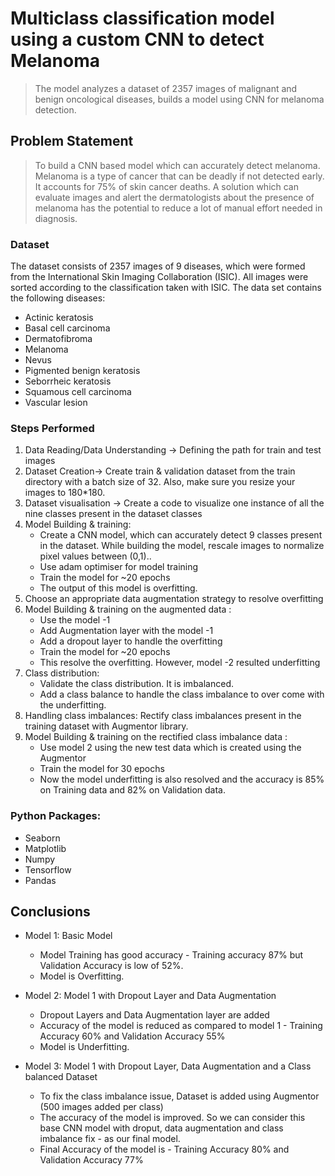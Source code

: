 # Multiclass classification model using a custom CNN to detect Melanoma
> The model analyzes a dataset of 2357 images of malignant and benign oncological diseases, builds a model using CNN for melanoma detection.


## Problem Statement
>To build a CNN based model which can accurately detect melanoma. Melanoma is a type of cancer that can be deadly if not detected early. It accounts for 75% of skin cancer deaths. A solution which can evaluate images and alert the dermatologists about the presence of melanoma has the potential to reduce a lot of manual effort needed in diagnosis.


### Dataset 
The dataset consists of 2357 images of 9 diseases, which were formed from the International Skin Imaging Collaboration (ISIC). All images were sorted according to the classification taken with ISIC.
The data set contains the following diseases:
- Actinic keratosis
- Basal cell carcinoma
- Dermatofibroma
- Melanoma
- Nevus
- Pigmented benign keratosis
- Seborrheic keratosis
- Squamous cell carcinoma
- Vascular lesion

### Steps Performed

1. Data Reading/Data Understanding → Defining the path for train and test images 
2. Dataset Creation→ Create train & validation dataset from the train directory with a batch size of 32. Also, make sure you resize your images to 180*180.
3. Dataset visualisation → Create a code to visualize one instance of all the nine classes present in the dataset classes 
4. Model Building & training:
    - Create a CNN model, which can accurately detect 9 classes present in the dataset. While building the model, rescale images to normalize pixel values between (0,1)..
    - Use adam optimiser for model training
    - Train the model for ~20 epochs
	- The output of this model is overfitting.
5. Choose an appropriate data augmentation strategy to resolve overfitting
6. Model Building & training on the augmented data :
    - Use the model -1
	- Add Augmentation layer with the model -1
	- Add a dropout layer to handle the overfitting
	- Train the model for ~20 epochs
    - This resolve the overfitting. However, model -2 resulted underfitting
7. Class distribution: 
    - Validate the class distribution. It is imbalanced.
    - Add a class balance to handle the class imbalance to over come with the underfitting.	
8. Handling class imbalances: Rectify class imbalances present in the training dataset with Augmentor library.
9. Model Building & training on the rectified class imbalance data :
    - Use model 2 using the new test data which is created using the Augmentor
    - Train the model for 30 epochs
    - Now the model underfitting is also resolved and the accuracy is 85% on Training data and 82% on Validation data.

### Python Packages:
- Seaborn
- Matplotlib
- Numpy
- Tensorflow
- Pandas

## Conclusions

- Model 1: Basic Model
  - Model Training has good accuracy - Training accuracy 87% but Validation Accuracy is low of 52%.
  - Model is Overfitting.

- Model 2: Model 1 with Dropout Layer and Data Augmentation
  - Dropout Layers and Data Augmentation layer are added
  - Accuracy of the model is reduced as compared to model 1 - Training Accuracy 60% and Validation Accuracy 55%
  - Model is Underfitting.

- Model 3: Model 1 with Dropout Layer, Data Augmentation and a Class balanced Dataset
  - To fix the class imbalance issue, Dataset is added using Augmentor (500 images added per class)
  - The accuracy of the model is improved. So we can consider this base CNN model with droput, data augmentation and class imbalance fix - as our final model.
  - Final Accuracy of the model is - Training Accuracy 80% and Validation Accuracy 77%


